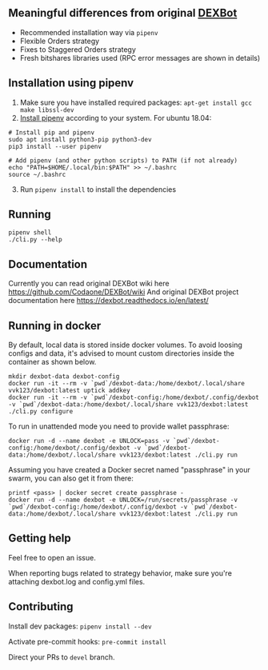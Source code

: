 Meaningful differences from original [DEXBot](https://github.com/Codaone/DEXBot)
--------------------------------------------------------------------------------

* Recommended installation way via `pipenv`
* Flexible Orders strategy
* Fixes to Staggered Orders strategy
* Fresh bitshares libraries used (RPC error messages are shown in details)

Installation using pipenv
-------------------------

1. Make sure you have installed required packages: `apt-get install gcc make libssl-dev`
2. [Install pipenv](https://docs.pipenv.org/) according to your system. For ubuntu 18.04:

```
# Install pip and pipenv
sudo apt install python3-pip python3-dev
pip3 install --user pipenv

# Add pipenv (and other python scripts) to PATH (if not already)
echo "PATH=$HOME/.local/bin:$PATH" >> ~/.bashrc
source ~/.bashrc
```

3. Run `pipenv install` to install the dependencies


Running
-------

```
pipenv shell
./cli.py --help
```

Documentation
-------------

Currently you can read original DEXBot wiki here <https://github.com/Codaone/DEXBot/wiki>
And original DEXBot project documentation here <https://dexbot.readthedocs.io/en/latest/>

Running in docker
-----------------


By default, local data is stored inside docker volumes. To avoid loosing configs and data, it's advised to mount custom
directories inside the container as shown below.

```
mkdir dexbot-data dexbot-config
docker run -it --rm -v `pwd`/dexbot-data:/home/dexbot/.local/share vvk123/dexbot:latest uptick addkey
docker run -it --rm -v `pwd`/dexbot-config:/home/dexbot/.config/dexbot -v `pwd`/dexbot-data:/home/dexbot/.local/share vvk123/dexbot:latest ./cli.py configure
```

To run in unattended mode you need to provide wallet passphrase:

```
docker run -d --name dexbot -e UNLOCK=pass -v `pwd`/dexbot-config:/home/dexbot/.config/dexbot -v `pwd`/dexbot-data:/home/dexbot/.local/share vvk123/dexbot:latest ./cli.py run
```

Assuming you have created a Docker secret named "passphrase" in your swarm, you can also get it from there:

```
printf <pass> | docker secret create passphrase -
docker run -d --name dexbot -e UNLOCK=/run/secrets/passphrase -v `pwd`/dexbot-config:/home/dexbot/.config/dexbot -v `pwd`/dexbot-data:/home/dexbot/.local/share vvk123/dexbot:latest ./cli.py run
```

Getting help
------------

Feel free to open an issue.

When reporting bugs related to strategy behavior, make sure you're attaching dexbot.log and config.yml files.

Contributing
------------

Install dev packages: `pipenv install --dev`

Activate pre-commit hooks: `pre-commit install`

Direct your PRs to `devel` branch.
